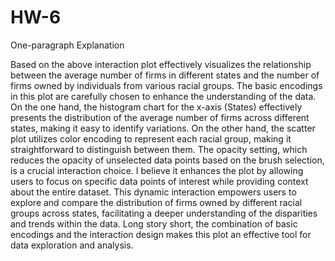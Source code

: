 # HW-6

One-paragraph Explanation

Based on the above interaction plot effectively visualizes the relationship between the average number of firms in different states and the number of firms owned by individuals from various racial groups. The basic encodings in this plot are carefully chosen to enhance the understanding of the data. On the one hand, the histogram chart for the x-axis (States) effectively presents the distribution of the average number of firms across different states, making it easy to identify variations. On the other hand, the scatter plot utilizes color encoding to represent each racial group, making it straightforward to distinguish between them. The opacity setting, which reduces the opacity of unselected data points based on the brush selection, is a crucial interaction choice. I believe it enhances the plot by allowing users to focus on specific data points of interest while providing context about the entire dataset. This dynamic interaction empowers users to explore and compare the distribution of firms owned by different racial groups across states, facilitating a deeper understanding of the disparities and trends within the data. Long story short, the combination of basic encodings and the interaction design makes this plot an effective tool for data exploration and analysis.
